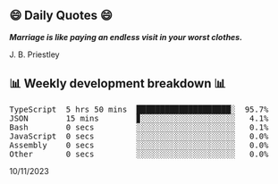 ## 😄 Daily Quotes 😄

_**Marriage is like paying an endless visit in your worst clothes.**_

J. B. Priestley



## 📊 Weekly development breakdown 📊

<pre>TypeScript  5 hrs 50 mins  ████████████████████░  95.7%
JSON        15 mins        ▊░░░░░░░░░░░░░░░░░░░░   4.1%
Bash        0 secs         ░░░░░░░░░░░░░░░░░░░░░   0.1%
JavaScript  0 secs         ░░░░░░░░░░░░░░░░░░░░░   0.0%
Assembly    0 secs         ░░░░░░░░░░░░░░░░░░░░░   0.0%
Other       0 secs         ░░░░░░░░░░░░░░░░░░░░░   0.0%</pre>

10/11/2023